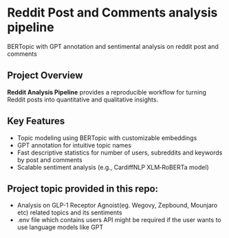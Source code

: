 # Reddit Post and Comments analysis pipeline
BERTopic with GPT annotation and sentimental analysis on reddit post and comments

## Project Overview

**Reddit Analysis Pipeline** provides a reproducible workflow for turning Reddit posts into quantitative and qualitative insights.

## Key Features

- Topic modeling using BERTopic with customizable embeddings
- GPT annotation for intuitive topic names
- Fast descriptive statistics for number of users, subreddits and keywords by post and comments 
- Scalable sentiment analysis (e.g., CardiffNLP XLM‑RoBERTa model)

## Project topic provided in this repo:
- Analysis on GLP-1 Receptor Agnoist(eg. Wegovy, Zepbound, Mounjaro etc) related topics and its sentiments
- .env file which contains users API might be required if the user wants to use language models like GPT
